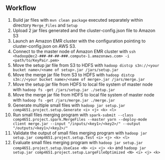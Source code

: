 ## Workflow
1. Build jar files with `mvn clean package` executed separately within directory `Merge_Files` and `Setup`
2. Upload 2 jar files generated and the cluster-config.json file to Amazon S3
3. Launch an Amazon EMR cluster with the configuration pointing to cluster-config.json on AWS S3.
4. Connect to the master node of Amazon EMR cluster with `ssh <hadoop@ec2-###-##-##-###.compute-1.amazonaws.com> -i <path/to/KeyPair.pem>`
5. Move the setup jar file from S3 to HDFS with `hadoop distcp s3n://<your bucket name>/<name of setup>.jar /jars/setup.jar`
6. Move the merge jar file from S3 to HDFS with `hadoop distcp s3n://<your bucket name>/<name of merge>.jar /jars/merge.jar`
7. Move the setup jar file from HDFS to local file system of master node with `hadoop fs -get /jars/setup.jar ./setup.jar`
8. Move the merge jar file from HDFS to local file system of master node with `hadoop fs -get /jars/merge.jar ./merge.jar`
9. Generate multiple small files with `hadoop jar setup.jar comp4651.project.setup.Generate <i> <j> <k> <l>`
10. Run small files merging program with `spark-submit --class comp4651.project.spark.MergeFiles --master yarn --deploy-mode client merge.jar --input "/inputs/<key1>/<key2>/" --output "/outputs/<key1>/<key2>/"`
11. Validate the output of small files merging program with `hadoop jar setup.jar comp4651.project.setup.Test <i> <j> <k> <l>`
12. Evaluate small files merging program with `hadoop jar setup.jar comp4651.project.setup.UseCase <N> <i> <j> <k>` and `hadoop jar setup.jar comp4651.project.setup.LargeFileOptimized <N> <i> <j> <k>`
